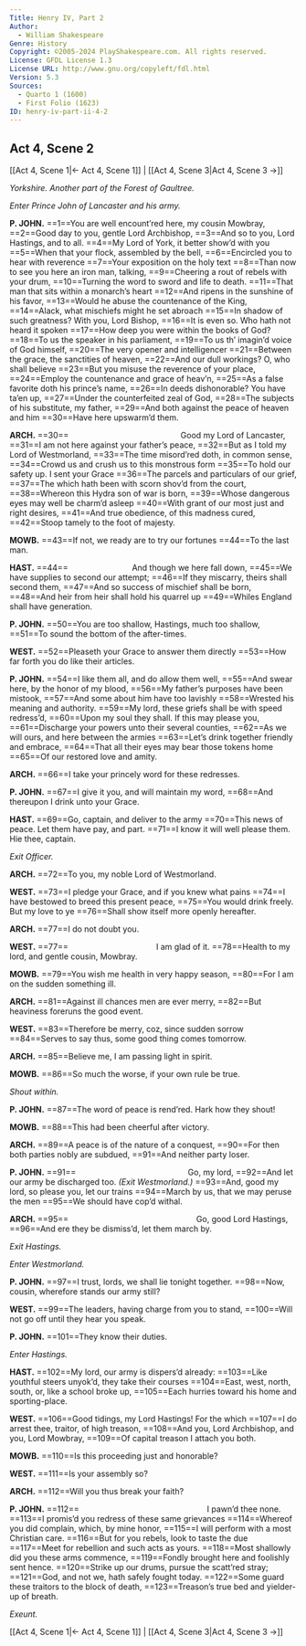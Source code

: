 ```yaml
---
Title: Henry IV, Part 2
Author: 
  - William Shakespeare
Genre: History
Copyright: ©2005-2024 PlayShakespeare.com. All rights reserved.
License: GFDL License 1.3
License URL: http://www.gnu.org/copyleft/fdl.html
Version: 5.3
Sources:
  - Quarto 1 (1600)
  - First Folio (1623)
ID: henry-iv-part-ii-4-2
---
```


## Act 4, Scene 2
[[Act 4, Scene 1|← Act 4, Scene 1]] | [[Act 4, Scene 3|Act 4, Scene 3 →]]

*Yorkshire. Another part of the Forest of Gaultree.*

*Enter Prince John of Lancaster and his army.*

**P. JOHN.**
==1==You are well encount’red here, my cousin Mowbray,
==2==Good day to you, gentle Lord Archbishop,
==3==And so to you, Lord Hastings, and to all.
==4==My Lord of York, it better show’d with you
==5==When that your flock, assembled by the bell,
==6==Encircled you to hear with reverence
==7==Your exposition on the holy text
==8==Than now to see you here an iron man, talking,
==9==Cheering a rout of rebels with your drum,
==10==Turning the word to sword and life to death.
==11==That man that sits within a monarch’s heart
==12==And ripens in the sunshine of his favor,
==13==Would he abuse the countenance of the King,
==14==Alack, what mischiefs might he set abroach
==15==In shadow of such greatness? With you, Lord Bishop,
==16==It is even so. Who hath not heard it spoken
==17==How deep you were within the books of God?
==18==To us the speaker in his parliament,
==19==To us th’ imagin’d voice of God himself,
==20==The very opener and intelligencer
==21==Between the grace, the sanctities of heaven,
==22==And our dull workings? O, who shall believe
==23==But you misuse the reverence of your place,
==24==Employ the countenance and grace of heav’n,
==25==As a false favorite doth his prince’s name,
==26==In deeds dishonorable? You have ta’en up,
==27==Under the counterfeited zeal of God,
==28==The subjects of his substitute, my father,
==29==And both against the peace of heaven and him
==30==Have here upswarm’d them.

**ARCH.**
==30==              Good my Lord of Lancaster,
==31==I am not here against your father’s peace,
==32==But as I told my Lord of Westmorland,
==33==The time misord’red doth, in common sense,
==34==Crowd us and crush us to this monstrous form
==35==To hold our safety up. I sent your Grace
==36==The parcels and particulars of our grief,
==37==The which hath been with scorn shov’d from the court,
==38==Whereon this Hydra son of war is born,
==39==Whose dangerous eyes may well be charm’d asleep
==40==With grant of our most just and right desires,
==41==And true obedience, of this madness cured,
==42==Stoop tamely to the foot of majesty.

**MOWB.**
==43==If not, we ready are to try our fortunes
==44==To the last man.

**HAST.**
==44==        And though we here fall down,
==45==We have supplies to second our attempt;
==46==If they miscarry, theirs shall second them,
==47==And so success of mischief shall be born,
==48==And heir from heir shall hold his quarrel up
==49==Whiles England shall have generation.

**P. JOHN.**
==50==You are too shallow, Hastings, much too shallow,
==51==To sound the bottom of the after-times.

**WEST.**
==52==Pleaseth your Grace to answer them directly
==53==How far forth you do like their articles.

**P. JOHN.**
==54==I like them all, and do allow them well,
==55==And swear here, by the honor of my blood,
==56==My father’s purposes have been mistook,
==57==And some about him have too lavishly
==58==Wrested his meaning and authority.
==59==My lord, these griefs shall be with speed redress’d,
==60==Upon my soul they shall. If this may please you,
==61==Discharge your powers unto their several counties,
==62==As we will ours, and here between the armies
==63==Let’s drink together friendly and embrace,
==64==That all their eyes may bear those tokens home
==65==Of our restored love and amity.

**ARCH.**
==66==I take your princely word for these redresses.

**P. JOHN.**
==67==I give it you, and will maintain my word,
==68==And thereupon I drink unto your Grace.

**HAST.**
==69==Go, captain, and deliver to the army
==70==This news of peace. Let them have pay, and part.
==71==I know it will well please them. Hie thee, captain.

*Exit Officer.*

**ARCH.**
==72==To you, my noble Lord of Westmorland.

**WEST.**
==73==I pledge your Grace, and if you knew what pains
==74==I have bestowed to breed this present peace,
==75==You would drink freely. But my love to ye
==76==Shall show itself more openly hereafter.

**ARCH.**
==77==I do not doubt you.

**WEST.**
==77==           I am glad of it.
==78==Health to my lord, and gentle cousin, Mowbray.

**MOWB.**
==79==You wish me health in very happy season,
==80==For I am on the sudden something ill.

**ARCH.**
==81==Against ill chances men are ever merry,
==82==But heaviness foreruns the good event.

**WEST.**
==83==Therefore be merry, coz, since sudden sorrow
==84==Serves to say thus, some good thing comes tomorrow.

**ARCH.**
==85==Believe me, I am passing light in spirit.

**MOWB.**
==86==So much the worse, if your own rule be true.

*Shout within.*

**P. JOHN.**
==87==The word of peace is rend’red. Hark how they shout!

**MOWB.**
==88==This had been cheerful after victory.

**ARCH.**
==89==A peace is of the nature of a conquest,
==90==For then both parties nobly are subdued,
==91==And neither party loser.

**P. JOHN.**
==91==              Go, my lord,
==92==And let our army be discharged too.
*(Exit Westmorland.)*
==93==And, good my lord, so please you, let our trains
==94==March by us, that we may peruse the men
==95==We should have cop’d withal.

**ARCH.**
==95==                Go, good Lord Hastings,
==96==And ere they be dismiss’d, let them march by.

*Exit Hastings.*

*Enter Westmorland.*

**P. JOHN.**
==97==I trust, lords, we shall lie tonight together.
==98==Now, cousin, wherefore stands our army still?

**WEST.**
==99==The leaders, having charge from you to stand,
==100==Will not go off until they hear you speak.

**P. JOHN.**
==101==They know their duties.

*Enter Hastings.*

**HAST.**
==102==My lord, our army is dispers’d already:
==103==Like youthful steers unyok’d, they take their courses
==104==East, west, north, south, or, like a school broke up,
==105==Each hurries toward his home and sporting-place.

**WEST.**
==106==Good tidings, my Lord Hastings! For the which
==107==I do arrest thee, traitor, of high treason,
==108==And you, Lord Archbishop, and you, Lord Mowbray,
==109==Of capital treason I attach you both.

**MOWB.**
==110==Is this proceeding just and honorable?

**WEST.**
==111==Is your assembly so?

**ARCH.**
==112==Will you thus break your faith?

**P. JOHN.**
==112==                I pawn’d thee none.
==113==I promis’d you redress of these same grievances
==114==Whereof you did complain, which, by mine honor,
==115==I will perform with a most Christian care.
==116==But for you rebels, look to taste the due
==117==Meet for rebellion and such acts as yours.
==118==Most shallowly did you these arms commence,
==119==Fondly brought here and foolishly sent hence.
==120==Strike up our drums, pursue the scatt’red stray;
==121==God, and not we, hath safely fought today.
==122==Some guard these traitors to the block of death,
==123==Treason’s true bed and yielder-up of breath.

*Exeunt.*

[[Act 4, Scene 1|← Act 4, Scene 1]] | [[Act 4, Scene 3|Act 4, Scene 3 →]]